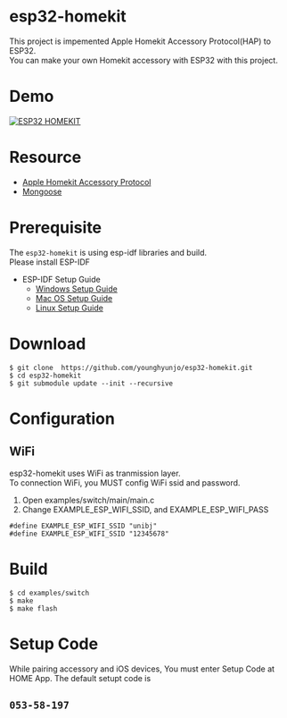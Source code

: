 # esp32-homekit

This project is impemented Apple Homekit Accessory Protocol(HAP) to ESP32.\
You can make your own Homekit accessory with ESP32 with this project.




# Demo
[![ESP32 HOMEKIT](https://img.youtube.com/vi/OTBtEQNa-1E/0.jpg)](https://www.youtube.com/watch?v=OTBtEQNa-1E "ESP32 HOMEKIT")

# Resource
- [Apple Homekit Accessory Protocol](https://developer.apple.com/support/homekit-accessory-protocol/)
- [Mongoose](https://github.com/cesanta/mongoose)

# Prerequisite
The `esp32-homekit` is using esp-idf libraries and build.\
Please install ESP-IDF
- ESP-IDF Setup Guide
  * [Windows Setup Guide](https://docs.espressif.com/projects/esp-idf/en/latest/get-started/windows-setup.html)
  * [Mac OS Setup Guide](https://docs.espressif.com/projects/esp-idf/en/latest/get-started/macos-setup.html)
  * [Linux Setup Guide](https://docs.espressif.com/projects/esp-idf/en/latest/get-started/linux-setup.html)

# Download


```
$ git clone  https://github.com/younghyunjo/esp32-homekit.git
$ cd esp32-homekit
$ git submodule update --init --recursive
```

# Configuration
## WiFi
esp32-homekit uses WiFi as tranmission layer.\
To connection WiFi, you MUST config WiFi ssid and password.

1. Open examples/switch/main/main.c
2. Change EXAMPLE_ESP_WIFI_SSID, and EXAMPLE_ESP_WIFI_PASS

```
#define EXAMPLE_ESP_WIFI_SSID "unibj"
#define EXAMPLE_ESP_WIFI_SSID "12345678"  
```

# Build

```
$ cd examples/switch
$ make
$ make flash
```

# Setup Code
While pairing accessory and iOS devices, You must enter Setup Code at HOME App.
The default setupt code is 
## **`053-58-197`**


